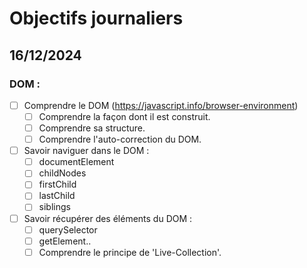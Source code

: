 # Objectifs journaliers

## 16/12/2024

### DOM :

- [ ] Comprendre le DOM (https://javascript.info/browser-environment)
  - [ ] Comprendre la façon dont il est construit.
  - [ ] Comprendre sa structure.
  - [ ] Comprendre l'auto-correction du DOM.
- [ ] Savoir naviguer dans le DOM :
  - [ ] documentElement
  - [ ] childNodes
  - [ ] firstChild
  - [ ] lastChild
  - [ ] siblings
- [ ] Savoir récupérer des éléments du DOM :
  - [ ] querySelector
  - [ ] getElement..
  - [ ] Comprendre le principe de 'Live-Collection'.